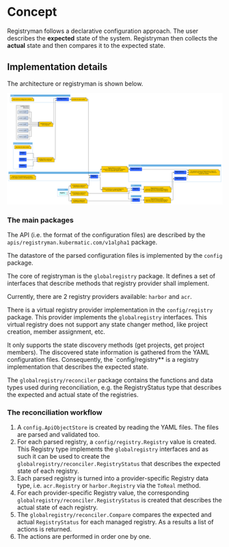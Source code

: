 # Concept

Registryman follows a declarative configuration approach. The user describes the
**expected** state of the system. Registryman then collects the **actual** state
and then compares it to the expected state.

## Implementation details

The architecture or registryman is shown below.

![architecture.svg](./img/architecture.svg "Architecture")

### The main packages

The API (i.e. the format of the configuration files) are described by the
`apis/registryman.kubermatic.com/v1alpha1` package. 

The datastore of the parsed configuration files is implemented by the `config`
package.

The core of registryman is the `globalregistry` package. It defines a set of
interfaces that describe methods that registry provider shall implement.

Currently, there are 2 registry providers available: `harbor` and `acr`.

There is a virtual registry provider implementation in the `config/registry`
package. This provider implements the `globalregistry` interfaces. This virtual
registry does not support any state changer method, like project creation,
member assignment, etc.

It only supports the state discovery methods (get projects, get project
members). The discovered state information is gathered from the YAML
configuration files. Consequently, the `config/registry** is a registry
implementation that describes the expected state.

The `globalregistry/reconciler` package contains the functions and data types
used during reconciliation, e.g. the RegistryStatus type that describes the
expected and actual state of the registries.

### The reconciliation workflow

1. A `config.ApiObjectStore` is created by reading the YAML files. The files are
   parsed and validated too.
2. For each parsed registry, a `config/registry.Registry` value is created. This
   Registry type implements the `globalregistry` interfaces and as such it can
   be used to create the `globalregistry/reconciler.RegistryStatus` that
   describes the expected state of each registry.
3. Each parsed registry is turned into a provider-specific Registry data type,
   i.e. `acr.Registry` or `harbor.Registry` via the `ToReal` method.
4. For each provider-specific Registry value, the corresponding
   `globalregistry/reconciler.RegistryStatus` is created that describes the
   actual state of each registry.
5. The `globalregistry/reconciler.Compare` compares the expected and actual
   `RegistryStatus` for each managed registry. As a results a list of actions is
   returned.
6. The actions are performed in order one by one.
